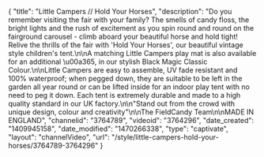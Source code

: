 {
    "title": "Little Campers \/\/ Hold Your Horses",
    "description": "Do you remember visiting the fair with your family? The smells of candy floss, the bright lights and the rush of excitement as you spin round and round on the fairground carousel - climb aboard your beautiful horse and hold tight! Relive the thrills of the fair with 'Hold Your Horses', our beautiful vintage style children's tent.\n\nA matching Little Campers play mat is also available for an additional \u00a365, in our stylish Black Magic Classic Colour.\n\nLittle Campers are easy to assemble, UV fade resistant and 100% waterproof; when pegged down, they are suitable to be left in the garden all year round or can be lifted inside for an indoor play tent with no need to peg it down. Each tent is extremely durable and made to a high quality standard in our UK factory.\n\n\"Stand out from the crowd with unique design, colour and creativity\"\n\nThe FieldCandy Team\n\nMADE IN ENGLAND",
    "channelid": "3764789",
    "videoid": "3764296",
    "date_created": "1409945158",
    "date_modified": "1470266338",
    "type": "captivate",
    "layout": "channelVideo",
    "url": "\/style\/little-campers-hold-your-horses\/3764789-3764296"
}